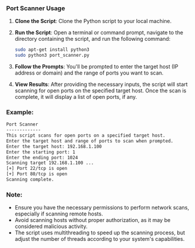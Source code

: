 ### Port Scanner Usage

1. **Clone the Script**: Clone the Python script to your local machine.

2. **Run the Script**: Open a terminal or command prompt, navigate to the directory containing the script, and run the following command:
    ```bash
    sudo apt-get install python3
    sudo python3 port_scanner.py
    ```

3. **Follow the Prompts**: You'll be prompted to enter the target host (IP address or domain) and the range of ports you want to scan.

4. **View Results**: After providing the necessary inputs, the script will start scanning for open ports on the specified target host. Once the scan is complete, it will display a list of open ports, if any.

### Example:

```bash
Port Scanner
-------------
This script scans for open ports on a specified target host.
Enter the target host and range of ports to scan when prompted.
Enter the target host: 192.168.1.100
Enter the starting port: 1
Enter the ending port: 1024
Scanning target 192.168.1.100 ...
[+] Port 22/tcp is open
[+] Port 80/tcp is open
Scanning complete.
```

### Note:

- Ensure you have the necessary permissions to perform network scans, especially if scanning remote hosts.
- Avoid scanning hosts without proper authorization, as it may be considered malicious activity.
- The script uses multithreading to speed up the scanning process, but adjust the number of threads according to your system's capabilities.
